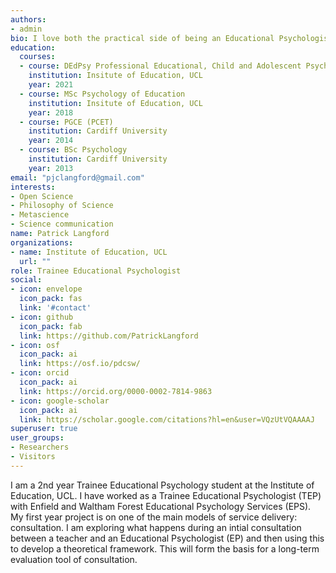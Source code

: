 ```yaml
---
authors:
- admin
bio: I love both the practical side of being an Educational Psychologist and the theory and praxis of research.
education:
  courses:
  - course: DEdPsy Professional Educational, Child and Adolescent Psychology
    institution: Insitute of Education, UCL
    year: 2021
  - course: MSc Psychology of Education
    institution: Insitute of Education, UCL
    year: 2018
  - course: PGCE (PCET)
    institution: Cardiff University
    year: 2014
  - course: BSc Psychology
    institution: Cardiff University
    year: 2013 
email: "pjclangford@gmail.com"
interests:
- Open Science
- Philosophy of Science
- Metascience
- Science communication
name: Patrick Langford
organizations:
- name: Institute of Education, UCL
  url: ""
role: Trainee Educational Psychologist
social:
- icon: envelope
  icon_pack: fas
  link: '#contact'
- icon: github
  icon_pack: fab
  link: https://github.com/PatrickLangford
- icon: osf
  icon_pack: ai
  link: https://osf.io/pdcsw/
- icon: orcid
  icon_pack: ai
  link: https://orcid.org/0000-0002-7814-9863
- icon: google-scholar
  icon_pack: ai
  link: https://scholar.google.com/citations?hl=en&user=VQzUtVQAAAAJ
superuser: true
user_groups:
- Researchers
- Visitors
---
```


I am a 2nd year Trainee Educational Psychology student at the Institute of Education, UCL. I have worked as a Trainee Educational Psychologist (TEP) with Enfield and Waltham Forest Educational Psychology Services (EPS). My first year project is on one of the main models of service delivery: consultation. I am exploring what happens during an intial consultation between a teacher and an Educational Psychologist (EP) and then using this to develop a theoretical framework. This will form the basis for a long-term evaluation tool of consultation.
